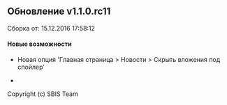 ## Обновление v1.1.0.rc11

Сборка от: 15.12.2016 17:58:12

#### Новые возможности

* Новая опция 'Главная страница > Новости > Скрыть вложения под спойлер'

-

Copyright (c) SBIS Team